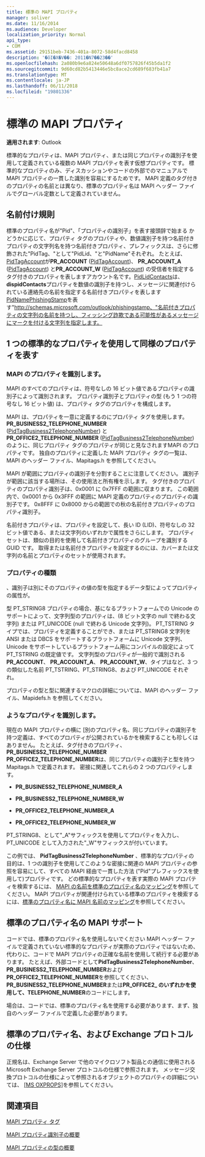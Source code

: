 ```yaml
---
title: 標準の MAPI プロパティ
manager: soliver
ms.date: 11/16/2014
ms.audience: Developer
localization_priority: Normal
api_type:
- COM
ms.assetid: 29151beb-7436-401a-8072-58d4facd8458
description: '�ŏI�X�V��: 2011�N7��23��'
ms.openlocfilehash: 2a080b9e6a824e50648a6df0757826f45b5da1f2
ms.sourcegitcommit: 9d60cd82b5413446e5bc8ace2cd689f683fb41a7
ms.translationtype: MT
ms.contentlocale: ja-JP
ms.lasthandoff: 06/11/2018
ms.locfileid: "19801336"
---
```

# <a name="mapi-canonical-properties"></a>標準の MAPI プロパティ

  
  
**適用されます**: Outlook 
  
標準的なプロパティは、MAPI プロパティ、または同じプロパティの識別子を使用して定義されている複数の MAPI プロパティを表す仮想プロパティです。 標準的なプロパティのみ、ディスカッションやコードの外部でのマニュアルで MAPI プロパティの一貫した識別を容易にするためです。 MAPI 定義のタグ付きのプロパティの名前とは異なり、標準のプロパティ名は MAPI ヘッダー ファイルでグローバル定数として定義されていません。
  
## <a name="naming-conventions"></a>名前付け規則

標準のプロパティ名が"Pid"、「プロパティの識別子」を表す接頭辞で始まる かどうかに応じて、プロパティ タグのプロパティや、数値識別子を持つ名前付きプロパティの文字列名を持つ名前付きプロパティ、プレフィックスは、さらに修飾された"PidTag、"として"PidLid、"と"PidName"それぞれ。 たとえば、 [PidTagAccount](pidtagaccount-canonical-property.md)が**PR_ACCOUNT** ([PidTagAccount](pidtagaccount-canonical-property.md))、 **PR_ACCOUNT_A** ([PidTagAccount](pidtagaccount-canonical-property.md)) と**PR_ACCOUNT_W** ([PidTagAccount](pidtagaccount-canonical-property.md)) の受信者を指定するタグ付きのプロパティを表しますアカウント名です。[PidLidContacts](pidlidcontacts-canonical-property.md)は、 **dispidContacts**プロパティを数値の識別子を持つし、メッセージに関連付けられている連絡先の名前を指定する名前付きプロパティを表します[PidNamePhishingStamp](pidnamephishingstamp-canonical-property.md)を表す"http://schemas.microsoft.com/outlook/phishingstamp、"名前付きプロパティの文字列の名前を持つし、フィッシング詐欺である可能性があるメッセージにマークを付ける文字列を指定します。 
  
## <a name="representing-similar-properties-using-one-canonical-property"></a>1 つの標準的なプロパティを使用して同様のプロパティを表す

### <a name="identifying-properties-in-mapi"></a>MAPI のプロパティを識別します。

MAPI のすべてのプロパティは、符号なしの 16 ビット値であるプロパティの識別子によって識別されます。 プロパティ識別子とプロパティの型 (もう 1 つの符号なし 16 ビット値) は、プロパティ タグのプロパティを構成します。 
  
MAPI は、プロパティを一意に定義するのにプロパティ タグを使用します。 **PR_BUSINESS2_TELEPHONE_NUMBER** ([PidTagBusiness2TelephoneNumber](pidtagbusiness2telephonenumber-canonical-property.md)) と**PR_OFFICE2_TELEPHONE_NUMBER** ([PidTagBusiness2TelephoneNumber](pidtagbusiness2telephonenumber-canonical-property.md)) のように、同じプロパティ タグのプロパティが同じと見なされますMAPI のプロパティです。 独自のプロパティに定義した MAPI プロパティ タグの一覧は、MAPI のヘッダー ファイル、Mapitags.h を参照してください。
  
MAPI が範囲にプロパティの識別子を分割することに注意してください。 識別子が範囲に該当する場所は、その使用法と所有権を示します。 タグ付きのプロパティのプロパティ識別子は、0x0001 に 0x7FFF の範囲に収まります。 この範囲内で、0x0001 から 0x3FFF の範囲に MAPI 定義のプロパティのプロパティの識別子です。 0x8FFF に 0x8000 からの範囲での秋の名前付きプロパティのプロパティ識別子。 
  
名前付きプロパティは、プロパティを設定して、長い ID (LID)、符号なしの 32 ビット値である、または文字列のいずれかで属性をさらにします。 プロパティ セットは、類似の目的を使用して名前付きプロパティのグループを識別する GUID です。 取得または名前付きプロパティを設定するのには、カバーまたは文字列の名前とプロパティのセットが使用されます。
  
### <a name="property-type"></a>プロパティの種類

、識別子は別にそのプロパティの値の型を指定するデータ型によってプロパティの属性が。
  
型 PT_STRING8 プロパティの場合、基になるプラットフォームでの Unicode のサポートによって、文字列型のプロパティは、(8 ビット文字の null で終わる文字列) または PT_UNICODE (null で終わる Unicode 文字列)。 PT_TSTRING タイプでは、プロパティを定義することができ、または PT_STRING8 文字列を ANSI または DBCS をサポートするプラットフォームに Unicode 文字列、Unicode をサポートしているプラットフォーム用にコンパイルの設定によって PT_TSTRING の既定値です。 文字列型のプロパティが一般的で識別される**PR_ACCOUNT**、 **PR_ACCOUNT_A**、 **PR_ACCOUNT_W**、タイプはなど、3 つの類似した名前 PT_TSTRING、PT_STRING8、および PT_UNICODE それぞれ。
  
プロパティの型と型に関連するマクロの詳細については、MAPI のヘッダー ファイル、Mapidefs.h を参照してください。
  
### <a name="identifying-similar-properties"></a>ようなプロパティを識別します。

現在の MAPI プロパティの横に [別のプロパティ名、同じプロパティの識別子を持つ定義は、すべてのプロパティが公開されているかを検索することも珍しくはありません。 たとえば、タグ付きのプロパティ、 **PR_BUSINESS2_TELEPHONE_NUMBER** **PR_OFFICE2_TELEPHONE_NUMBER**は、同じプロパティの識別子と型を持つ Mapitags.h で定義されます。 密接に関連してこれらの 2 つのプロパティします。
  
- **PR_BUSINESS2_TELEPHONE_NUMBER_A**
    
- **PR_BUSINESS2_TELEPHONE_NUMBER_W**
    
- **PR_OFFICE2_TELEPHONE_NUMBER_A**
    
- **PR_OFFICE2_TELEPHONE_NUMBER_W**
    
PT_STRING8、として"_A"サフィックスを使用してプロパティを入力し、PT_UNICODE として入力された"_W"サフィックスが付いています。
  
この例では、 **PidTagBusiness2TelephoneNumber** 、標準的なプロパティの目的は、1 つの識別子を使用してこのような密接に関連の MAPI プロパティの参照を容易にして、すべての MAPI 経由で一貫した方法 ("Pid"プレフィックスを使用して)プロパティです。 どの標準的なプロパティを表す実際の MAPI プロパティを検索するには、 [MAPI の名前を標準のプロパティ名のマッピング](mapping-canonical-property-names-to-mapi-names.md)を参照してください。 MAPI プロパティが関連付けられている標準のプロパティを検索するには、[標準のプロパティ名に MAPI 名前のマッピング](mapping-mapi-names-to-canonical-property-names.md)を参照してください。
  
## <a name="mapi-support-of-canonical-property-names"></a>標準のプロパティ名の MAPI サポート

コードでは、標準のプロパティ名を使用しないでください MAPI ヘッダー ファイルで定義されていない標準的なプロパティが実際のプロパティではないため、代わりに、コードで MAPI プロパティの正確な名前を使用して続行する必要があります。 たとえば、外部コードとして**PidTagBusiness2TelephoneNumber**、 **PR_BUSINESS2_TELEPHONE_NUMBER**および**PR_OFFICE2_TELEPHONE_NUMBER**を参照してください、 **PR_BUSINESS2_TELEPHONE_NUMBER**または**PR_OFFICE2_ のいずれかを使用して、TELEPHONE_NUMBER**のコードにします。 
  
場合は、コードでは、標準のプロパティ名を使用する必要があります、まず、独自のヘッダー ファイルで定義した必要があります。
  
## <a name="canonical-property-names-and-exchange-protocol-specifications"></a>標準のプロパティ名、および Exchange プロトコルの仕様

正規名は、Exchange Server で他のマイクロソフト製品との通信に使用される Microsoft Exchange Server プロトコルの仕様で参照されます。 メッセージ交換プロトコルの仕様によって参照されるオブジェクトのプロパティの詳細については、 [[MS OXPROPS]](http://msdn.microsoft.com/library/f6ab1613-aefe-447d-a49c-18217230b148%28Office.15%29.aspx)を参照してください。
  
## <a name="see-also"></a>関連項目



[MAPI プロパティ タグ](mapi-property-tags.md)
  
[MAPI プロパティ識別子の概要](mapi-property-identifier-overview.md)
  
[MAPI プロパティの型の概要](mapi-property-type-overview.md)

